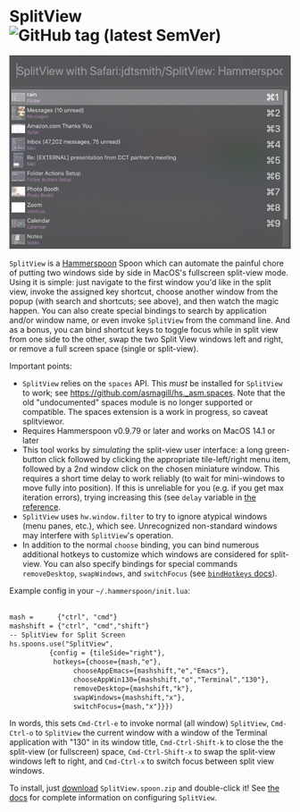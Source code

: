 # SplitView   ![GitHub tag (latest SemVer)](https://img.shields.io/github/tag/jdtsmith/SplitView.svg?label=Version)


![SplitView in Action](https://raw.githubusercontent.com/jdtsmith/SplitView/master/sv.png)

`SplitView` is a [Hammerspoon](https://www.hammerspoon.org) Spoon which can automate the painful chore of putting two windows side by side in MacOS's fullscreen split-view mode.  Using it is simple: just navigate to the first window you'd like in the split view, invoke the assigned key shortcut, choose another window from the popup (with search and shortcuts; see above), and then watch the magic happen. You can also create special bindings to search by application and/or window name, or even invoke `SplitView` from the command line.  And as a bonus, you can bind shortcut keys to toggle focus while in split view from one side to the other, swap the two Split View windows left and right, or remove a full screen space (single or split-view).

Important points:
* `SplitView` relies on the `spaces` API.  This _must_ be installed for `SplitView` to work; see https://github.com/asmagill/hs._asm.spaces.  Note that the old "undocumented" spaces module is no longer supported or compatible. The spaces extension is a work in progress, so caveat splitviewor. 
* Requires Hammerspoon v0.9.79 or later and works on MacOS 14.1 or later
* This tool works by _simulating_ the split-view user interface: a long green-button click followed by clicking the appropriate tile-left/right menu item, followed by a 2nd window click on the chosen miniature window.  This requires a short time delay to work reliably (to wait for mini-windows to move fully into position).  If this is unreliable for you (e.g. if you get max iteration errors), trying increasing this (see `delay` variable in [the reference](http://htmlpreview.github.io/?https://github.com/jdtsmith/SplitView/blob/master/html/SplitView.html).
* `SplitView` uses `hw.window.filter` to try to ignore atypical windows (menu panes, etc.), which see.  Unrecognized non-standard windows may interfere with `SplitView`'s operation.
* In addition to the normal `choose` binding, you can bind numerous additional hotkeys to customize which windows are considered for split-view.  You can also specify bindings for special commands `removeDesktop`, `swapWindows`, and `switchFocus` (see [`bindHotkeys` docs](https://htmlpreview.github.io/?https://github.com/jdtsmith/SplitView/blob/master/html/SplitView.html#bindHotkeys)).

Example config in your `~/.hammerspoon/init.lua`:
```

mash =      {"ctrl", "cmd"}
mashshift = {"ctrl", "cmd","shift"}
-- SplitView for Split Screen 
hs.spoons.use("SplitView",
	      {config = {tileSide="right"},
	       hotkeys={choose={mash,"e"},
	       		chooseAppEmacs={mashshift,"e","Emacs"},
	       		chooseAppWin130={mashshift,"o","Terminal","130"},
	       		removeDesktop={mashshift,"k"},
	       		swapWindows={mashshift,"x"},
	       		switchFocus={mash,"x"}}})
```

In words, this sets `Cmd-Ctrl-e` to invoke normal (all window) `SplitView`, `Cmd-Ctrl-o` to `SplitView` the current window with a window of the Terminal application with "130" in its window title, `Cmd-Ctrl-Shift-k` to close the the split-view (or fullscreen) space, `Cmd-Ctrl-Shift-x` to swap the split-view windows left to right, and `Cmd-Ctrl-x` to switch focus between split view windows.

To install, just [download](https://github.com/jdtsmith/SplitView/releases/latest) `SplitView.spoon.zip` and double-click it!
See [the docs](http://htmlpreview.github.io/?https://github.com/jdtsmith/SplitView/blob/master/html/SplitView.html) for complete information on configuring `SplitView`.
